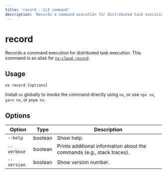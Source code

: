 ```yaml
---
title: 'record - CLI command'
description: 'Records a command execution for distributed task execution. This command is an alias for [`nx-cloud record`](/ci/reference/nx-cloud-cli#npx-nxcloud-record).'
---
```


# record

Records a command execution for distributed task execution. This command is an alias for [`nx-cloud record`](/ci/reference/nx-cloud-cli#npx-nxcloud-record).

## Usage

```shell
nx record [options]
```

Install `nx` globally to invoke the command directly using `nx`, or use `npx nx`, `yarn nx`, or `pnpm nx`.

## Options

| Option      | Type    | Description                                                            |
| ----------- | ------- | ---------------------------------------------------------------------- |
| `--help`    | boolean | Show help.                                                             |
| `--verbose` | boolean | Prints additional information about the commands (e.g., stack traces). |
| `--version` | boolean | Show version number.                                                   |
